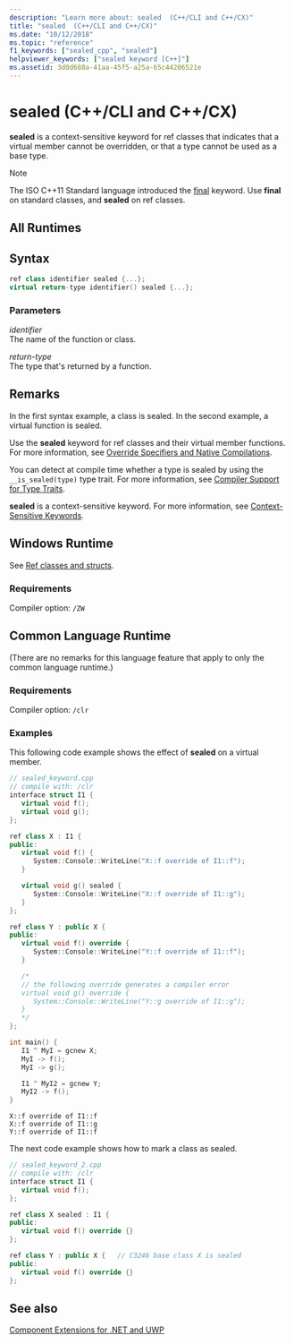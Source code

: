 ```yaml
---
description: "Learn more about: sealed  (C++/CLI and C++/CX)"
title: "sealed  (C++/CLI and C++/CX)"
ms.date: "10/12/2018"
ms.topic: "reference"
f1_keywords: ["sealed_cpp", "sealed"]
helpviewer_keywords: ["sealed keyword [C++]"]
ms.assetid: 3d0d688a-41aa-45f5-a25a-65c44206521e
---
```

# sealed (C++/CLI and C++/CX)

**sealed** is a context-sensitive keyword for ref classes that indicates that a virtual member cannot be overridden, or that a type cannot be used as a base type.

> [!NOTE]
> The ISO C++11 Standard language introduced the [final](../cpp/final-specifier.md) keyword. Use **final** on standard classes, and **sealed** on ref classes.

## All Runtimes

## Syntax

```cpp
ref class identifier sealed {...};
virtual return-type identifier() sealed {...};
```

### Parameters

*identifier*<br/>
The name of the function or class.

*return-type*<br/>
The type that's returned by a function.

## Remarks

In the first syntax example, a class is sealed. In the second example, a virtual function is sealed.

Use the **sealed** keyword for ref classes and their virtual member functions. For more information, see [Override Specifiers and Native Compilations](../dotnet/how-to-declare-override-specifiers-in-native-compilations-cpp-cli.md).

You can detect at compile time whether a type is sealed by using the `__is_sealed(type)` type trait. For more information, see [Compiler Support for Type Traits](compiler-support-for-type-traits-cpp-component-extensions.md).

**sealed** is a context-sensitive keyword.  For more information, see [Context-Sensitive Keywords](context-sensitive-keywords-cpp-component-extensions.md).

## Windows Runtime

See [Ref classes and structs](../cppcx/ref-classes-and-structs-c-cx.md).

### Requirements

Compiler option: `/ZW`

## Common Language Runtime

(There are no remarks for this language feature that apply to only the common language runtime.)

### Requirements

Compiler option: `/clr`

### Examples

This following code example shows the effect of **sealed** on a virtual member.

```cpp
// sealed_keyword.cpp
// compile with: /clr
interface struct I1 {
   virtual void f();
   virtual void g();
};

ref class X : I1 {
public:
   virtual void f() {
      System::Console::WriteLine("X::f override of I1::f");
   }

   virtual void g() sealed {
      System::Console::WriteLine("X::f override of I1::g");
   }
};

ref class Y : public X {
public:
   virtual void f() override {
      System::Console::WriteLine("Y::f override of I1::f");
   }

   /*
   // the following override generates a compiler error
   virtual void g() override {
      System::Console::WriteLine("Y::g override of I1::g");
   }
   */
};

int main() {
   I1 ^ MyI = gcnew X;
   MyI -> f();
   MyI -> g();

   I1 ^ MyI2 = gcnew Y;
   MyI2 -> f();
}
```

```Output
X::f override of I1::f
X::f override of I1::g
Y::f override of I1::f
```

The next code example shows how to mark a class as sealed.

```cpp
// sealed_keyword_2.cpp
// compile with: /clr
interface struct I1 {
   virtual void f();
};

ref class X sealed : I1 {
public:
   virtual void f() override {}
};

ref class Y : public X {   // C3246 base class X is sealed
public:
   virtual void f() override {}
};
```

## See also

[Component Extensions for .NET and UWP](component-extensions-for-runtime-platforms.md)
